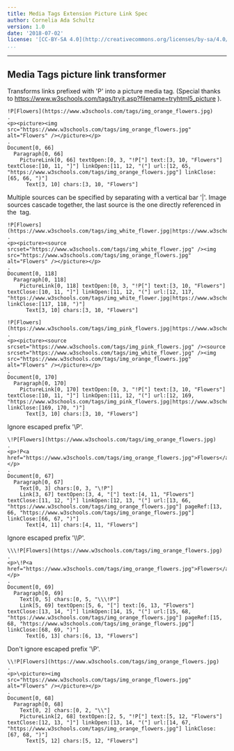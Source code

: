 ```yaml
---
title: Media Tags Extension Picture Link Spec
author: Cornelia Ada Schultz
version: 1.0
date: '2018-07-02'
license: '[CC-BY-SA 4.0](http://creativecommons.org/licenses/by-sa/4.0/)'
...
```


---

## Media Tags picture link transformer

Transforms links prefixed with 'P' into a picture media tag.
(Special thanks to https://www.w3schools.com/tags/tryit.asp?filename=tryhtml5_picture ).

```````````````````````````````` example Media Tags picture link transformer: 1
!P[Flowers](https://www.w3schools.com/tags/img_orange_flowers.jpg)
.
<p><picture><img src="https://www.w3schools.com/tags/img_orange_flowers.jpg" alt="Flowers" /></picture></p>
.
Document[0, 66]
  Paragraph[0, 66]
    PictureLink[0, 66] textOpen:[0, 3, "!P["] text:[3, 10, "Flowers"] textClose:[10, 11, "]"] linkOpen:[11, 12, "("] url:[12, 65, "https://www.w3schools.com/tags/img_orange_flowers.jpg"] linkClose:[65, 66, ")"]
      Text[3, 10] chars:[3, 10, "Flowers"]
````````````````````````````````

Multiple sources can be specified by separating with a vertical bar '|'.
Image sources cascade together, the last source is the one directly referenced in the <img> tag.

```````````````````````````````` example Media Tags picture link transformer: 2
!P[Flowers](https://www.w3schools.com/tags/img_white_flower.jpg|https://www.w3schools.com/tags/img_orange_flowers.jpg)
.
<p><picture><source srcset="https://www.w3schools.com/tags/img_white_flower.jpg" /><img src="https://www.w3schools.com/tags/img_orange_flowers.jpg" alt="Flowers" /></picture></p>
.
Document[0, 118]
  Paragraph[0, 118]
    PictureLink[0, 118] textOpen:[0, 3, "!P["] text:[3, 10, "Flowers"] textClose:[10, 11, "]"] linkOpen:[11, 12, "("] url:[12, 117, "https://www.w3schools.com/tags/img_white_flower.jpg|https://www.w3schools.com/tags/img_orange_flowers.jpg"] linkClose:[117, 118, ")"]
      Text[3, 10] chars:[3, 10, "Flowers"]
````````````````````````````````


```````````````````````````````` example Media Tags picture link transformer: 3
!P[Flowers](https://www.w3schools.com/tags/img_pink_flowers.jpg|https://www.w3schools.com/tags/img_white_flower.jpg|https://www.w3schools.com/tags/img_orange_flowers.jpg)
.
<p><picture><source srcset="https://www.w3schools.com/tags/img_pink_flowers.jpg" /><source srcset="https://www.w3schools.com/tags/img_white_flower.jpg" /><img src="https://www.w3schools.com/tags/img_orange_flowers.jpg" alt="Flowers" /></picture></p>
.
Document[0, 170]
  Paragraph[0, 170]
    PictureLink[0, 170] textOpen:[0, 3, "!P["] text:[3, 10, "Flowers"] textClose:[10, 11, "]"] linkOpen:[11, 12, "("] url:[12, 169, "https://www.w3schools.com/tags/img_pink_flowers.jpg|https://www.w3schools.com/tags/img_white_flower.jpg|https://www.w3schools.com/tags/img_orange_flowers.jpg"] linkClose:[169, 170, ")"]
      Text[3, 10] chars:[3, 10, "Flowers"]
````````````````````````````````

Ignore escaped prefix '\P'.

```````````````````````````````` example Media Tags picture link transformer: 4
\!P[Flowers](https://www.w3schools.com/tags/img_orange_flowers.jpg)
.
<p>!P<a href="https://www.w3schools.com/tags/img_orange_flowers.jpg">Flowers</a></p>
.
Document[0, 67]
  Paragraph[0, 67]
    Text[0, 3] chars:[0, 3, "\!P"]
    Link[3, 67] textOpen:[3, 4, "["] text:[4, 11, "Flowers"] textClose:[11, 12, "]"] linkOpen:[12, 13, "("] url:[13, 66, "https://www.w3schools.com/tags/img_orange_flowers.jpg"] pageRef:[13, 66, "https://www.w3schools.com/tags/img_orange_flowers.jpg"] linkClose:[66, 67, ")"]
      Text[4, 11] chars:[4, 11, "Flowers"]
````````````````````````````````

Ignore escaped prefix '\\\P'.

```````````````````````````````` example Media Tags picture link transformer: 5
\\\!P[Flowers](https://www.w3schools.com/tags/img_orange_flowers.jpg)
.
<p>\!P<a href="https://www.w3schools.com/tags/img_orange_flowers.jpg">Flowers</a></p>
.
Document[0, 69]
  Paragraph[0, 69]
    Text[0, 5] chars:[0, 5, "\\\!P"]
    Link[5, 69] textOpen:[5, 6, "["] text:[6, 13, "Flowers"] textClose:[13, 14, "]"] linkOpen:[14, 15, "("] url:[15, 68, "https://www.w3schools.com/tags/img_orange_flowers.jpg"] pageRef:[15, 68, "https://www.w3schools.com/tags/img_orange_flowers.jpg"] linkClose:[68, 69, ")"]
      Text[6, 13] chars:[6, 13, "Flowers"]
````````````````````````````````

Don't ignore escaped prefix '\\P'.

```````````````````````````````` example Media Tags picture link transformer: 6
\\!P[Flowers](https://www.w3schools.com/tags/img_orange_flowers.jpg)
.
<p>\<picture><img src="https://www.w3schools.com/tags/img_orange_flowers.jpg" alt="Flowers" /></picture></p>
.
Document[0, 68]
  Paragraph[0, 68]
    Text[0, 2] chars:[0, 2, "\\"]
    PictureLink[2, 68] textOpen:[2, 5, "!P["] text:[5, 12, "Flowers"] textClose:[12, 13, "]"] linkOpen:[13, 14, "("] url:[14, 67, "https://www.w3schools.com/tags/img_orange_flowers.jpg"] linkClose:[67, 68, ")"]
      Text[5, 12] chars:[5, 12, "Flowers"]
````````````````````````````````
